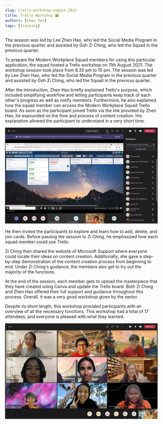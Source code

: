 ```yaml
---
slug: trello-workshop-august-2021
title: Trello Workshop 🗃
authors: [Cheu Yen]
tags: [training]
---
```


The session was led by Lee Zhen Hao, who led the Social Media Program in the previous quarter and assisted by Goh Zi Ching, who led the Squad in the previous quarter.

<!--truncate-->

To prepare the Modern Workplace Squad members for using this particular application, the squad hosted a Trello workshop on 11th August 2021. The workshop session took place from 8.30 pm to 10 pm. The session was led by Lee Zhen Hao, who led the Social Media Program in the previous quarter and assisted by Goh Zi Ching, who led the Squad in the previous quarter.

After the introduction, Zhen Hao briefly explained Trello's purpose, which included simplifying workflow and letting participants keep track of each other's progress as well as notify members. Furthermore, he also explained how the squad member can access the Modern Workplace Squad Trello board. As soon as the participant joined Trello via the link provided by Zhen Hao, he expounded on the flow and process of content creation. His explanation allowed the participant to understand in a very short time.

![Flow of Trello](img/trello-workshop/trello-workshop-1.png)

He then invited the participants to explore and learn how to add, delete, and join cards. Before passing the session to Zi Ching, he emphasized how each squad member could use Trello.

Zi Ching then shared the website of Microsoft Support where everyone could locate their ideas on content creation. Additionally, she gave a step-by-step demonstration of the content creation process from beginning to end. Under Zi Ching's guidance, the members also get to try out the majority of the functions.

At the end of the session, each member gets to upload the masterpiece that they have created using Canva and update the Trello board. Both Zi Ching and Zhen Hao offered their full support and guidance throughout this process. Overall, it was a very good workshop given by the senior.

Despite its short length, this workshop provided participants with an overview of all the necessary functions. This workshop had a total of 17 attendees, and everyone is pleased with what they learned.

![Group Photo](img/trello-workshop/trello-workshop-2.png)
